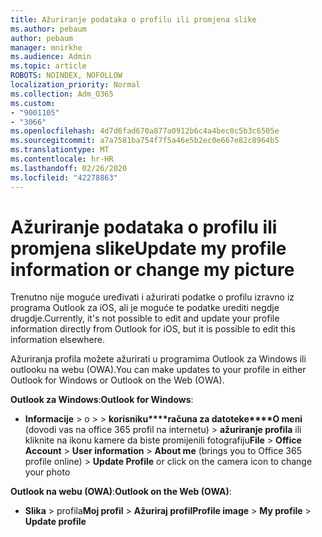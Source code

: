 ```yaml
---
title: Ažuriranje podataka o profilu ili promjena slike
ms.author: pebaum
author: pebaum
manager: mnirkhe
ms.audience: Admin
ms.topic: article
ROBOTS: NOINDEX, NOFOLLOW
localization_priority: Normal
ms.collection: Adm_O365
ms.custom:
- "9001105"
- "3066"
ms.openlocfilehash: 4d7d6fad670a877a0912b6c4a4bec0c5b3c6505e
ms.sourcegitcommit: a7a7581ba754f7f5a46e5b2ec0e667e82c8964b5
ms.translationtype: MT
ms.contentlocale: hr-HR
ms.lasthandoff: 02/26/2020
ms.locfileid: "42278863"
---
```

# <a name="update-my-profile-information-or-change-my-picture"></a><span data-ttu-id="c2207-102">Ažuriranje podataka o profilu ili promjena slike</span><span class="sxs-lookup"><span data-stu-id="c2207-102">Update my profile information or change my picture</span></span>

<span data-ttu-id="c2207-103">Trenutno nije moguće uređivati i ažurirati podatke o profilu izravno iz programa Outlook za iOS, ali je moguće te podatke urediti negdje drugdje.</span><span class="sxs-lookup"><span data-stu-id="c2207-103">Currently, it's not possible to edit and update your profile information directly from Outlook for iOS, but it is possible to edit this information elsewhere.</span></span> 

<span data-ttu-id="c2207-104">Ažuriranja profila možete ažurirati u programima Outlook za Windows ili outlooku na webu (OWA).</span><span class="sxs-lookup"><span data-stu-id="c2207-104">You can make updates to your profile in either Outlook for Windows or Outlook on the Web (OWA).</span></span> 

<span data-ttu-id="c2207-105">**Outlook za Windows**:</span><span class="sxs-lookup"><span data-stu-id="c2207-105">**Outlook for Windows**:</span></span> 

- <span data-ttu-id="c2207-106">**Informacije** > o >  > **korisniku\*\*\*\*računa za datoteke\*\*\*\*O meni** (dovodi vas na office 365 profil na internetu) > **ažuriranje profila** ili kliknite na ikonu kamere da biste promijenili fotografiju</span><span class="sxs-lookup"><span data-stu-id="c2207-106">**File** > **Office Account** > **User information** > **About me** (brings you to Office 365 profile online) > **Update Profile** or click on the camera icon to change your photo</span></span>  
  
<span data-ttu-id="c2207-107">**Outlook na webu (OWA)**:</span><span class="sxs-lookup"><span data-stu-id="c2207-107">**Outlook on the Web (OWA)**:</span></span> 

- <span data-ttu-id="c2207-108">**Slika** > profila**Moj profil** > **Ažuriraj profil**</span><span class="sxs-lookup"><span data-stu-id="c2207-108">**Profile image** > **My profile** > **Update profile**</span></span>
